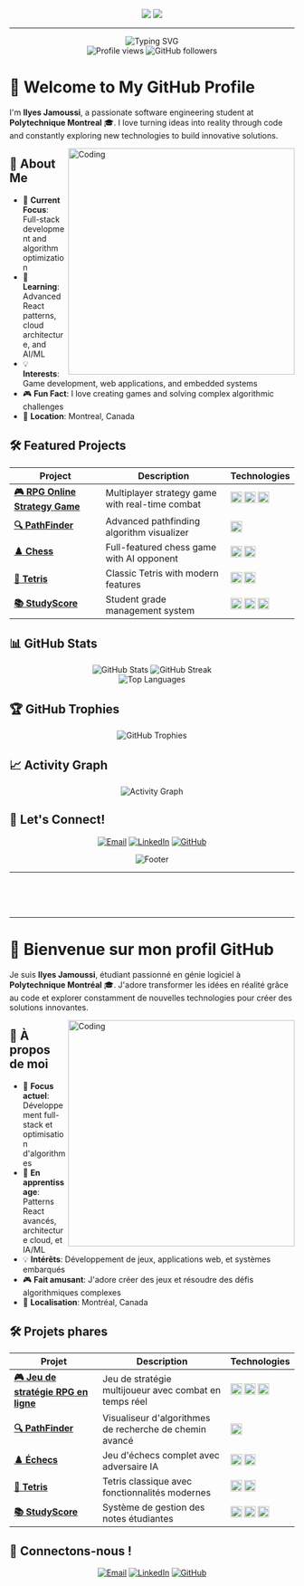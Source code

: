 <div align="center">
  
  [<img src="https://img.shields.io/badge/-English-blue?style=for-the-badge">](#-welcome-to-my-github-profile)
  [<img src="https://img.shields.io/badge/-Français-green?style=for-the-badge">](#-bienvenue-sur-mon-profil-github)

</div>

---

<div align="center">
  <img src="https://readme-typing-svg.herokuapp.com?font=Fira+Code&size=30&pause=1000&color=2E9EF7&center=true&vCenter=true&width=600&lines=Hi+there!+I'm+Ilyes+👋;Software+Engineering+Student;Passionate+Developer;Problem+Solver" alt="Typing SVG" />
</div>

<div align="center">
  <img src="https://komarev.com/ghpvc/?username=Ilyes-Jamoussi&color=blueviolet&style=flat-square&label=Profile+Views" alt="Profile views" />
  <img src="https://img.shields.io/github/followers/Ilyes-Jamoussi?label=Followers&style=flat-square&color=blue" alt="GitHub followers" />
</div>

# 👋 Welcome to My GitHub Profile

I'm **Ilyes Jamoussi**, a passionate software engineering student at **Polytechnique Montreal** 🎓. I love turning ideas into reality through code and constantly exploring new technologies to build innovative solutions.

<img align="right" alt="Coding" width="400" src="https://camo.githubusercontent.com/87af9a9fec730c94fc8b08eb21fa5ef6ab7831a67ba17bf8cc76696f6e4be1ef/68747470733a2f2f63646e2e6472696262626c652e636f6d2f75736572732f313138373833362f73637265656e73686f74732f363533393432392f70726f6772616d65722e676966">

## 🚀 About Me

- 🎯 **Current Focus**: Full-stack development and algorithm optimization
- 🌱 **Learning**: Advanced React patterns, cloud architecture, and AI/ML
- 💡 **Interests**: Game development, web applications, and embedded systems
- 🎮 **Fun Fact**: I love creating games and solving complex algorithmic challenges
- 📍 **Location**: Montreal, Canada

## 🛠️ Featured Projects

<div align="center">

| Project | Description | Technologies |
|---------|-------------|--------------|
| **[🎮 RPG Online Strategy Game](https://github.com/Ilyes-Jamoussi/RPG-online-strategy-game)** | Multiplayer strategy game with real-time combat | <img src="https://cdn.jsdelivr.net/gh/devicons/devicon/icons/react/react-original.svg" height="20"/> <img src="https://cdn.jsdelivr.net/gh/devicons/devicon/icons/nodejs/nodejs-original.svg" height="20"/> <img src="https://cdn.jsdelivr.net/gh/devicons/devicon/icons/mongodb/mongodb-original.svg" height="20"/> |
| **[🔍 PathFinder](https://github.com/Ilyes-Jamoussi/PathFinder)** | Advanced pathfinding algorithm visualizer | <img src="https://cdn.jsdelivr.net/gh/devicons/devicon/icons/cplusplus/cplusplus-original.svg" height="20"/> |
| **[♟️ Chess](https://github.com/Ilyes-Jamoussi/Chess)** | Full-featured chess game with AI opponent | <img src="https://cdn.jsdelivr.net/gh/devicons/devicon/icons/cplusplus/cplusplus-original.svg" height="20"/> <img src="https://cdn.jsdelivr.net/gh/devicons/devicon/icons/qt/qt-original.svg" height="20"/> |
| **[🧩 Tetris](https://github.com/Ilyes-Jamoussi/Tetris)** | Classic Tetris with modern features | <img src="https://cdn.jsdelivr.net/gh/devicons/devicon/icons/python/python-original.svg" height="20"/> <img src="https://cdn.jsdelivr.net/gh/devicons/devicon/icons/numpy/numpy-original.svg" height="20"/> |
| **[📚 StudyScore](https://github.com/Ilyes-Jamoussi/StudyScore)** | Student grade management system | <img src="https://cdn.jsdelivr.net/gh/devicons/devicon/icons/javascript/javascript-original.svg" height="20"/> <img src="https://cdn.jsdelivr.net/gh/devicons/devicon/icons/nodejs/nodejs-original.svg" height="20"/> <img src="https://cdn.jsdelivr.net/gh/devicons/devicon/icons/express/express-original.svg" height="20"/> |

</div>



## 📊 GitHub Stats

<div align="center">
  <img src="https://github-readme-stats.vercel.app/api?username=Ilyes-Jamoussi&show_icons=true&theme=tokyonight&hide_border=true&count_private=true" alt="GitHub Stats" />
  <img src="https://github-readme-streak-stats.herokuapp.com/?user=Ilyes-Jamoussi&theme=tokyonight&hide_border=true" alt="GitHub Streak" />
</div>

<div align="center">
  <img src="https://github-readme-stats.vercel.app/api/top-langs/?username=Ilyes-Jamoussi&layout=compact&theme=tokyonight&hide_border=true" alt="Top Languages" />
</div>

## 🏆 GitHub Trophies

<div align="center">
  <img src="https://github-profile-trophy.vercel.app/?username=Ilyes-Jamoussi&theme=tokyonight&no-frame=true&row=1&column=6" alt="GitHub Trophies" />
</div>

## 📈 Activity Graph

<div align="center">
  <img src="https://github-readme-activity-graph.vercel.app/graph?username=Ilyes-Jamoussi&theme=tokyo-night&hide_border=true" alt="Activity Graph" />
</div>

## 🤝 Let's Connect!

<div align="center">

[![Email](https://img.shields.io/badge/-jamoussi.mail@gmail.com-D14836?style=for-the-badge&logo=gmail&logoColor=white)](mailto:jamoussi.mail@gmail.com)
[![LinkedIn](https://img.shields.io/badge/-Ilyes%20Jamoussi-0077B5?style=for-the-badge&logo=linkedin&logoColor=white)](https://www.linkedin.com/in/ilyes-jamoussi-b4aa94251/)
[![GitHub](https://img.shields.io/badge/-Ilyes--Jamoussi-181717?style=for-the-badge&logo=github&logoColor=white)](https://github.com/Ilyes-Jamoussi)

</div>

<div align="center">
  <img src="https://capsule-render.vercel.app/api?type=waving&color=gradient&height=100&section=footer" alt="Footer" />
</div>

---

<br><br><br>

---

# 👋 Bienvenue sur mon profil GitHub 

Je suis **Ilyes Jamoussi**, étudiant passionné en génie logiciel à **Polytechnique Montréal** 🎓. J'adore transformer les idées en réalité grâce au code et explorer constamment de nouvelles technologies pour créer des solutions innovantes.

<img align="right" alt="Coding" width="400" src="https://camo.githubusercontent.com/87af9a9fec730c94fc8b08eb21fa5ef6ab7831a67ba17bf8cc76696f6e4be1ef/68747470733a2f2f63646e2e6472696262626c652e636f6d2f75736572732f313138373833362f73637265656e73686f74732f363533393432392f70726f6772616d65722e676966">

## 🚀 À propos de moi

- 🎯 **Focus actuel**: Développement full-stack et optimisation d'algorithmes
- 🌱 **En apprentissage**: Patterns React avancés, architecture cloud, et IA/ML
- 💡 **Intérêts**: Développement de jeux, applications web, et systèmes embarqués
- 🎮 **Fait amusant**: J'adore créer des jeux et résoudre des défis algorithmiques complexes
- 📍 **Localisation**: Montréal, Canada

## 🛠️ Projets phares

<div align="center">

| Projet | Description | Technologies |
|---------|-------------|--------------|
| **[🎮 Jeu de stratégie RPG en ligne](https://github.com/Ilyes-Jamoussi/RPG-online-strategy-game)** | Jeu de stratégie multijoueur avec combat en temps réel | <img src="https://cdn.jsdelivr.net/gh/devicons/devicon/icons/react/react-original.svg" height="20"/> <img src="https://cdn.jsdelivr.net/gh/devicons/devicon/icons/nodejs/nodejs-original.svg" height="20"/> <img src="https://cdn.jsdelivr.net/gh/devicons/devicon/icons/mongodb/mongodb-original.svg" height="20"/> |
| **[🔍 PathFinder](https://github.com/Ilyes-Jamoussi/PathFinder)** | Visualiseur d'algorithmes de recherche de chemin avancé | <img src="https://cdn.jsdelivr.net/gh/devicons/devicon/icons/cplusplus/cplusplus-original.svg" height="20"/> |
| **[♟️ Échecs](https://github.com/Ilyes-Jamoussi/Chess)** | Jeu d'échecs complet avec adversaire IA | <img src="https://cdn.jsdelivr.net/gh/devicons/devicon/icons/cplusplus/cplusplus-original.svg" height="20"/> <img src="https://cdn.jsdelivr.net/gh/devicons/devicon/icons/qt/qt-original.svg" height="20"/> |
| **[🧩 Tetris](https://github.com/Ilyes-Jamoussi/Tetris)** | Tetris classique avec fonctionnalités modernes | <img src="https://cdn.jsdelivr.net/gh/devicons/devicon/icons/python/python-original.svg" height="20"/> <img src="https://cdn.jsdelivr.net/gh/devicons/devicon/icons/numpy/numpy-original.svg" height="20"/> |
| **[📚 StudyScore](https://github.com/Ilyes-Jamoussi/StudyScore)** | Système de gestion des notes étudiantes | <img src="https://cdn.jsdelivr.net/gh/devicons/devicon/icons/javascript/javascript-original.svg" height="20"/> <img src="https://cdn.jsdelivr.net/gh/devicons/devicon/icons/nodejs/nodejs-original.svg" height="20"/> <img src="https://cdn.jsdelivr.net/gh/devicons/devicon/icons/express/express-original.svg" height="20"/> |

</div>



## 🤝 Connectons-nous !

<div align="center">

[![Email](https://img.shields.io/badge/-jamoussi.mail@gmail.com-D14836?style=for-the-badge&logo=gmail&logoColor=white)](mailto:jamoussi.mail@gmail.com)
[![LinkedIn](https://img.shields.io/badge/-Ilyes%20Jamoussi-0077B5?style=for-the-badge&logo=linkedin&logoColor=white)](https://www.linkedin.com/in/ilyes-jamoussi-b4aa94251/)
[![GitHub](https://img.shields.io/badge/-Ilyes--Jamoussi-181717?style=for-the-badge&logo=github&logoColor=white)](https://github.com/Ilyes-Jamoussi)

</div>
